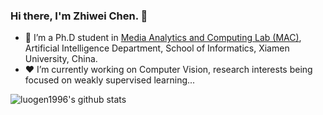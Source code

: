 ### Hi there, I'm Zhiwei Chen. 👋

- 🌱 I’m a Ph.D student in [Media Analytics and Computing Lab (MAC)](https://mac.xmu.edu.cn/), Artificial Intelligence Department, School of Informatics, Xiamen University, China.
- ❤️ I’m currently working on Computer Vision, research interests being focused on weakly supervised learning...

![luogen1996's github stats](https://github-readme-stats-anuraghazra1.vercel.app/api?username=luogen1996&show_icons=true&theme=cobalt)



<!--
**luogen1996/luogen1996** is a ✨ _special_ ✨ repository because its `README.md` (this file) appears on your GitHub profile.

Here are some ideas to get you started:

- 🔭 I’m currently working on ...
- 🌱 I’m currently learning ...
- 👯 I’m looking to collaborate on ...
- 🤔 I’m looking for help with ...
- 💬 Ask me about ...
- 📫 How to reach me: ...
- 😄 Pronouns: ...
- ⚡ Fun fact: ...
-->
